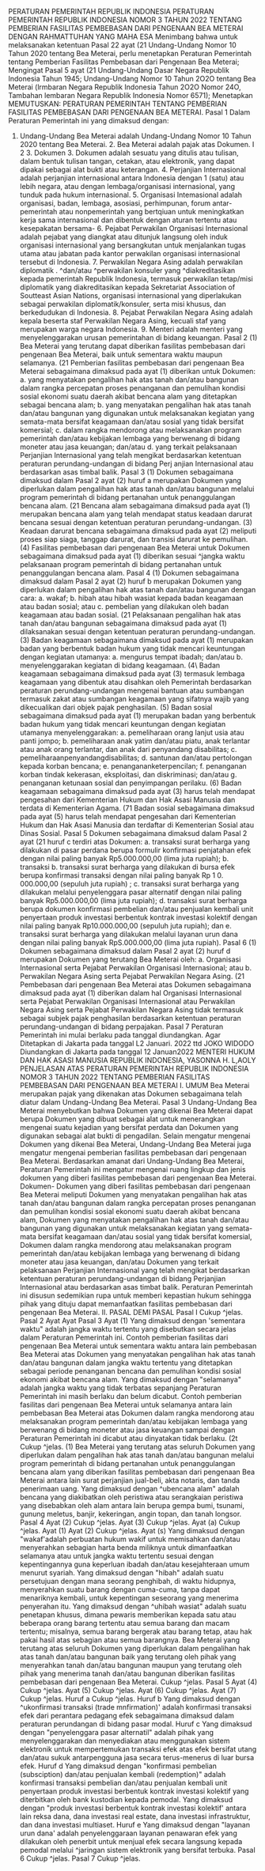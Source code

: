  PERATURAN PEMERINTAH REPUBLIK INDONESIA PERATURAN PEMERINTAH REPUBLIK INDONESIA NOMOR 3 TAHUN 2022 TENTANG PEMBERIAN FASILITAS PEMBEBASAN DARI PENGENAAN BEA METERAI DENGAN RAHMATTUHAN YANG MAHA ESA Menimbang bahwa untuk melaksanakan ketentuan Pasal 22 ayat (21 Undang-Undang Nomor 10 Tahun 2020 tentang Bea Meterai, perlu menetapkan Peraturan Pemerintah tentang Pemberian Fasilitas Pembebasan dari Pengenaan Bea Meterai; Mengingat Pasal 5 ayat (21 Undang-Undang Dasar Negara Republik Indonesia Tahun 1945; Undang-Undang Nomor 10 Tahun 2O2O tentang Bea Meterai (lrmbaran Negara Republik Indonesia Tahun 2O2O Nomor 24O, Tambahan lembaran Negara Republik Indonesia Nomor 6571); Menetapkan
MEMUTUSKAN:
 PERATURAN PEMERINTAH TENTANG PEMBERIAN FASILITAS PEMBEBASAN DARI PENGENAAN BEA METERAI.
Pasal 1
Dalam Peraturan Pemerintah ini yang dimaksud dengan:
1. Undang-Undang Bea Meterai adalah Undang-Undang Nomor 10 Tahun 2020 tentang Bea Meterai. 2. Bea Meterai adalah pajak atas Dokumen. I 2 3. Dokumen 3. Dokumen adalah sesuatu yang ditulis atau tulisan, dalam bentuk tulisan tangan, cetakan, atau elektronik, yang dapat dipakai sebagai alat bukti atau keterangan. 4. Perjanjian Internasional adalah perjanjian internasional antara Indonesia dengan 1 (satu) atau lebih negara, atau dengan lembaga/organisasi internasional, yang tunduk pada hukum internasional. 5. Organisasi Intemasional adalah organisasi, badan, lembaga, asosiasi, perhimpunan, forum antar- pemerintah atau nonpemerintah yang bertqiuan untuk meningkatkan kerja sama internasional dan dibentuk dengan aturan tertentu atau kesepakatan bersama- 6. Pejabat Perwakilan Organisasi Internasional adalah pejabat yang diangkat atau ditunjuk langsung oleh induk organisasi internasional yang bersangkutan untuk menjalankan tugas utama atau jabatan pada kantor perwakilan organisasi internasional tersebut di Indonesia. 7. Perwakilan Negara Asing adalah perwakilan diplomatik . ^dan/atau ^perwakilan konsuler yang ^diakreditasikan kepada pemerintah Republik Indonesia, termasuk perwakilan tetap/misi diplomatik yang diakreditasikan kepada Sekretariat Association of Soutteast Asian Nations, organisasi internasional yang diperlakukan sebagai perwakilan diplomatik/konsuler, serta misi khusus, dan berkedudukan di Indonesia. 8. Pejabat Perwakilan Negara Asing adalah kepala beserta staf Perwakilan Negara Asing, kecuali staf yang merupakan warga negara Indonesia. 9. Menteri adalah menteri yang menyelenggarakan urusan pemerintahan di bidang keuangan. Pasal 2 (1) Bea Meterai yang terutang dapat diberikan fasilitas pembebasan dari pengenaan Bea Meterai, baik untuk sementara waktu maupun selamanya. (21 Pemberian fasilitas pembebasan dari pengenaan Bea Meterai sebagaimana dimaksud pada ayat (1) diberikan untuk Dokumen:
a. yang menyatakan pengalihan hak atas tanah dan/atau bangunan dalam rangka percepatan proses penanganan dan pemulihan kondisi sosial ekonomi suatu daerah akibat bencana alam yang ditetapkan sebagai bencana alam;
b. yang menyatakan pengalihan hak atas tanah dan/atau bangunan yang digunakan untuk melaksanakan kegiatan yang semata-mata bersifat keagamaan dan/atau sosial yang tidak bersifat komersial;
c. dalam rangka mendorong atau melaksanakan program pemerintah dan/atau kebijakan lembaga yang berwenang di bidang moneter atau jasa keuangan; dan/atau
d. yang terkait pelaksanaan Perjanjian Internasional yang telah mengikat berdasarkan ketentuan peraturan perundang-undangan di bidang Perj anjian Internasional atau berdasarkan asas timbal balik. Pasal 3 (1) Dokumen sebagaimana dimaksud dalam Pasal 2 ayat (2) huruf a merupakan Dokumen yang diperlukan dalam pengalihan hak atas tanah dan/atau bangunan melalui program pemerintah di bidang pertanahan untuk penanggulangan bencana alam. (21 Bencana alam sebagaimana dimaksud pada ayat (1) merupakan bencana alam yang telah mendapat status keadaan darurat bencana sesuai dengan ketentuan peraturan perundang-undangan.
(3) Keadaan darurat bencana sebagaimana dimaksud pada ayat (2) meliputi proses siap siaga, tanggap darurat, dan transisi darurat ke pemulihan. (4) Fasilitas pembebasan dari pengenaan Bea Meterai untuk Dokumen sebagaimana dimaksud pada ayat (1) diberikan sesuai ^jangka waktu pelaksanaan program pemerintah di bidang pertanahan untuk penanggulangan bencana alam. Pasal 4 (1) Dokumen sebagaimana dimaksud dalam Pasal 2 ayat (2) huruf b merupakan Dokumen yang diperlukan dalam pengalihan hak atas tanah dan/atau bangunan dengan cara:
a. wakaf;
b. hibah atau hibah wasiat kepada badan keagamaan atau badan sosial; atau
c. pembelian yang dilakukan oleh badan keagamaan atau badan sosial. (21 Pelaksanaan pengalihan hak atas tanah dan/atau bangunan sebagaimana dimaksud pada ayat (1) dilaksanakan sesuai dengan ketentuan peraturan perundang-undangan. (3) Badan keagamaan sebagaimana dimaksud pada ayat (1) merupakan badan yang berbentuk badan hukum yang tidak mencari keuntungan dengan kegiatan utamanya:
a. mengurus tempat ibadah; dan/atau
b. menyelenggarakan kegiatan di bidang keagamaan. (4\ Badan keagamaan sebagaimana dimaksud pada ayat (3) termasuk lembaga keagamaan yang dibentuk atau disahkan oleh Pemerintah berdasarkan peraturan perundang-undangan mengenai bantuan atau sumbangan termasuk zakat atau sumbangan keagamaan yang sifatnya wajib yang dikecualikan dari objek pajak penghasilan.
(5) Badan sosial sebagaimana dimaksud pada ayat (1) merupakan badan yang berbentuk badan hukum yang tidak mencari keuntungan dengan kegiatan utamanya menyelenggarakan:
a. pemeliharaan orang lanjut usia atau panti jompo;
b. pemeliharaan anak yatim dan/atau piatu, anak terlantar atau anak orang terlantar, dan anak dari penyandang disabilitas;
c. pemeliharaanpenyandangdisabilitas;
d. santunan dan/atau pertolongan kepada korban bencana;
e. penangananketerpencilan;
f. penanganan korban tindak kekerasan, eksploitasi, dan diskriminasi; dan/atau
g. penanganan ketunaan sosial dan penyimpangan perilaku. (6) Badan keagamaan sebagaimana dimaksud pada ayat (3) harus telah mendapat pengesahan dari Kementerian Hukum dan Hak Asasi Manusia dan terdata di Kementerian Agama. (71 Badan sosial sebagaimana dimaksud pada ayat (5) harus telah mendapat pengesahan dari Kementerian Hukum dan Hak Asasi Manusia dan terdaftar di Kementerian Sosial atau Dinas Sosial. Pasal 5 Dokumen sebagaimana dimaksud dalam Pasal 2 ayat (21 huruf c terdiri atas Dokumen:
a. transaksi surat berharga yang dilakukan di pasar perdana berupa formulir konfirmasi penjatahan efek dengan nilai paling banyak Rp5.000.000,00 (lima juta rupiah);
b. transaksi b. transaksi surat berharga yang dilakukan di bursa efek berupa konfirmasi transaksi dengan nilai paling banyak Rp 1 0. 000.000,00 (sepuluh juta rupiah) ;
c. transaksi surat berharga yang dilakukan melalui penyelenggara pasar alternatif dengan nilai paling banyak Rp5.000.000,00 (lima juta rupiah);
d. transaksi surat berharga berupa dokumen konfirmasi pembelian dan/atau penjualan kembali unit penyertaan produk investasi berbentuk kontrak investasi kolektif dengan nilai paling banyak Rp10.000.000,00 (sepuluh juta rupiah); dan
e. transaksi surat berharga yang dilakukan melalui layanan urun dana dengan nilai paling banyak RpS.000.000,00 (lima juta rupiah). Pasal 6 (1) Dokumen sebagaimana dimaksud dalam Pasal 2 ayat (2) huruf d merupakan Dokumen yang terutang Bea Meterai oleh:
a. Organisasi Internasional serta Pejabat Perwakilan Organisasi Internasional; atau
b. Perwakilan Negara Asing serta Pejabat Perwakilan Negara Asing. (21 Pembebasan dari pengenaan Bea Meterai atas Dokumen sebagaimana dimaksud pada ayat (1) diberikan dalam hal Organisasi Internasional serta Pejabat Perwakilan Organisasi Internasional atau Perwakilan Negara Asing serta Pejabat Perwakilan Negara Asing tidak termasuk sebagai subjek pajak penghasilan berdasarkan ketentuan peraturan perundang-undangan di bidang perpajakan. Pasal 7 Peraturan Pemerintah ini mulai berlaku pada tanggal diundangkan. Agar Ditetapkan di Jakarta pada tanggal L2 Januari. 2022 ttd JOKO WIDODO Diundangkan di Jakarta pada tanggal 12 Januan2022 MENTERI HUKUM DAN HAK ASASI MANUSIA REPUBLIK INDONESIA, YASONNA H. L,AOLY PENJELASAN ATAS PERATURAN PEMERINTAH REPUBLIK INDONESIA NOMOR 3 TAHUN 2022 TENTANG PEMBERIAN FASILITAS PEMBEBASAN DARI PENGENAAN BEA METERAI I. UMUM Bea Meterai merupakan pajak yang dikenakan atas Dokumen sebagaimana telah diatur dalam Undang-Undang Bea Meterai. Pasal 3 Undang-Undang Bea Meterai menyebutkan bahwa Dokumen yang dikenai Bea Meterai dapat berupa Dokumen yang dibuat sebagai alat untuk menerangkan mengenai suatu kejadian yang bersifat perdata dan Dokumen yang digunakan sebagai alat bukti di pengadilan. Selain mengatur mengenai Dokumen yang dikenai Bea Meterai, Undang-Undang Bea Meterai juga mengatur mengenai pemberian fasilitas pembebasan dari pengenaan Bea Meterai. Berdasarkan amanat dari Undang-Undang Bea Meterai, Peraturan Pemerintah ini mengatur mengenai ruang lingkup dan jenis dokumen yang diberi fasilitas pembebasan dari pengenaan Bea Meterai. Dokumen- Dokumen yang diberi fasilitas pembebasan dari pengenaan Bea Meterai meliputi Dokumen yang menyatakan pengalihan hak atas tanah dan/atau bangunan dalam rangka percepatan proses penanganan dan pemulihan kondisi sosial ekonomi suatu daerah akibat bencana alam, Dokumen yang menyatakan pengalihan hak atas tanah dan/atau bangunan yang digunakan untuk melaksanakan kegiatan yang semata-mata bersifat keagamaan dan/atau sosial yang tidak bersifat komersial, Dokumen dalam rangka mendorong atau melaksanakan program pemerintah dan/atau kebijakan lembaga yang berwenang di bidang moneter atau jasa keuangan, dan/atau Dokumen yang terkait pelaksanaan Perjanjian Internasional yang telah mengikat berdasarkan ketentuan peraturan perundang-undangan di bidang Perjanjian Internasional atau berdasarkan asas timbat balik. Peraturan Pemerintah ini disusun sedemikian rupa untuk memberi kepastian hukum sehingga pihak yang dituju dapat memanfaatkan fasilitas pembebasan dari pengenaan Bea Meterai. II. PASAL DEMI PASAL Pasal I Cukup ^jelas. Pasal 2 Ayat Ayat Pasal 3 Ayat (1) Yang dimaksud dengan 'sementara waktu" adalah jangka waktu tertentu yang disebutkan secara jelas dalam Peraturan Pemerintah ini. Contoh pemberian fasilitas dari pengenaan Bea Meterai untuk sementara waktu antara lain pembebasan Bea Meterai atas Dokumen yang menyatakan pengalihan hak atas tanah dan/atau bangunan dalam jangka waktu tertentu yang ditetapkan sebagai periode penanganan bencana dan pemulihan kondisi sosial ekonomi akibat bencana alam. Yang dimaksud dengan "selamanya" adalah jangka waktu yang tidak terbatas sepanjang Peraturan Pemerintah ini masih berlaku dan belum dicabut. Contoh pemberian fasilitas dari pengenaan Bea Meterai untuk selamanya antara lain pembebasan Bea Meterai atas Dokumen dalam rangka mendorong atau melaksanakan program pemerintah dan/atau kebijakan lembaga yang berwenang di bidang moneter atau jasa keuangan sampai dengan Peraturan Pemerintah ini dicabut atau dinyatakan tidak berlaku. (2t Cukup ^jelas.
(1) Bea Meterai yang terutang atas seluruh Dokumen yang diperlukan dalam pengalihan hak atas tanah dan/atau bangunan melalui program pemerintah di bidang pertanahan untuk penanggulangan bencana alam yang diberikan fasilitas pembebasan dari pengenaan Bea Meterai antara lain surat perjanjian jual-beli, akta notaris, dan tanda penerimaan uang. Yang dimaksud dengan ^ubencana alam" adalah bencana yang diakibatkan oleh peristiwa atau serangkaian peristiwa yang disebabkan oleh alam antara lain berupa gempa bumi, tsunami, gunung meletus, banjir, kekeringan, angin topan, dan tanah longsor.
Pasal 4
Ayat (2) Cukup ^jelas. Ayat (3) Cukup ^jelas. Ayat (a) Cukup ^jelas. Ayat (1) Ayat (2) Cukup ^jelas. Ayat (s) Yang dimaksud dengan "wakaf'adalah perbuatan hukum wakif untuk memisahkan dan/atau menyerahkan sebagian harta benda miliknya untuk dimanfaatkan selamanya atau untuk jangka waktu tertentu sesuai dengan kepentingannya guna keperluan ibadah dan/atau kesejahteraan umum menurut syariah. Yang dimaksud dengan "hibah" adalah suatu persetujuan dengan mana seorang penghibah, di waktu hidupnya, menyerahkan suatu barang dengan cuma-cuma, tanpa dapat menariknya kembali, untuk kepentingan seseorang yang menerima penyerahan itu. Yang dimaksud dengan ^uhibah wasiat" adalah suatu penetapan khusus, dimana pewaris memberikan kepada satu atau beberapa orang barang tertentu atau semua barang dan macam tertentu; misalnya, semua barang bergerak atau barang tetap, atau hak pakai hasil atas sebagian atau semua barangnya. Bea Meterai yang terutang atas seluruh Dokumen yang diperlukan dalam pengalihan hak atas tanah dan/atau bangunan baik yang terutang oleh pihak yang menyerahkan tanah dan/atau bangunan maupun yang terutang oleh pihak yang menerima tanah dan/atau bangunan diberikan fasilitas pembebasan dari pengenaan Bea Meterai. Cukup ^jelas.
Pasal 5
Ayat (4) Cukup ^jelas. Ayat (5) Cukup ^jelas. Ayat (6) Cukup ^jelas. Ayat (7) Cukup ^jelas. Huruf a Cukup ^jelas. Huruf b Yang dimaksud dengan ^ukonfirmasi transaksi (trade mnfirmation)' adalah konfirmasi transaksi efek dari perantara pedagang efek sebagaimana dimaksud dalam peraturan perundangan di bidang pasar modal. Huruf c Yang dimaksud dengan "penyelenggara pasar alternatil" adalah pihak yang menyelenggarakan dan menyediakan atau menggunakan sistem elektronik untuk mempertemukan transaksi efek atas efek bersifat utang dan/atau sukuk antarpengguna jasa secara terus-menerus di luar bursa efek. Huruf d Yang dimaksud dengan "konfirmasi pembelian (subsciption) dan/atau penjualan kembali (redemption)" adalah konfirmasi transaksi pembelian dan/atau penjualan kembali unit penyertaan produk investasi berbentuk kontrak investasi kolektif yang diterbitkan oleh bank kustodian kepada pemodal. Yang dimaksud dengan "produk investasi berbentuk kontrak investasi kolektif' antara lain reksa dana, dana investasi real estate, dana investasi infrastruktur, dan dana investasi multiaset. Huruf e Yang dimaksud dengan "layanan urun dana' adalah penyelenggaraan layanan penawaran efek yang dilakukan oleh penerbit untuk menjual efek secara langsung kepada pemodal melalui ^jaringan sistem elektronik yang bersifat terbuka.
Pasal 6
Cukup ^jelas.
Pasal 7
Cukup ^jelas.